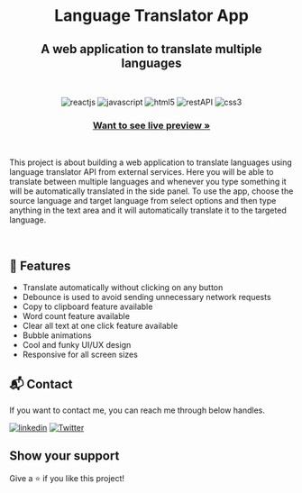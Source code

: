 <h1 align="center"><b>Language Translator App</b></h1>

<h2 align="center">A web application to translate multiple languages</h2>    

<br />

<p align="center">
    <img src="https://img.shields.io/badge/React-20232A?style=for-the-badge&logo=react&logoColor=61DAFB" alt="reactjs" />
    <img src="https://img.shields.io/badge/JavaScript-323330?style=for-the-badge&logo=javascript&logoColor=F7DF1E" alt="javascript"/>
    <img src="https://img.shields.io/badge/html5-%23E34F26.svg?style=for-the-badge&logo=html5&logoColor=white" alt="html5"/>
    <img src="https://img.shields.io/badge/Rest_API-02303A?style=for-the-badge&logo=react-router&logoColor=white" alt="restAPI"/>
    <img src="https://img.shields.io/badge/CSS3-1572B6?style=for-the-badge&logo=css3&logoColor=white" alt="css3"/>     
</p>

  <h3 align="center"><a href="https://eloquent-daifuku-05b55c.netlify.app/"><strong>Want to see live preview »</strong></a></h3>

  <br/>

This project is about building a web application to translate languages using language translator API from external services. Here you will be able to translate between multiple languages and whenever you type something it will be automatically translated in the side panel. To use the app, choose the source language and target language from select options and then type anything in the text area and it will automatically translate it to the targeted language. 


<br/>


## 🚀 Features
- Translate automatically without clicking on any button
- Debounce is used to avoid sending unnecessary network requests
- Copy to clipboard feature available 
- Word count feature available 
- Clear all text at one click feature available 
- Bubble animations
- Cool and funky UI/UX design
- Responsive for all screen sizes

<h2>📬 Contact</h2>

If you want to contact me, you can reach me through below handles.

[![linkedin](https://img.shields.io/badge/Linkedin-0077B5?style=for-the-badge&logo=linkedin&logoColor=white)](https://www.linkedin.com/in/imran-khan-94439a135/)
[![Twitter](https://img.shields.io/badge/Github-20232A?style=for-the-badge&logo=Github&logoColor=white)](https://github.com/imran120198)



## Show your support

Give a ⭐️ if you like this project!
